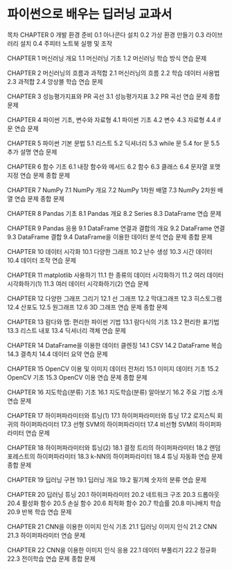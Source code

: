 # 파이썬으로 배우는 딥러닝 교과서

목차
CHAPTER 0 개발 환경 준비
0.1 아나콘다 설치
0.2 가상 환경 만들기
0.3 라이브러리 설치
0.4 주피터 노트북 실행 및 조작

CHAPTER 1 머신러닝 개요
1.1 머신러닝 기초
1.2 머신러닝 학습 방식
연습 문제

CHAPTER 2 머신러닝의 흐름과 과적합
2.1 머신러닝의 흐름
2.2 학습 데이터 사용법
2.3 과적합
2.4 앙상블 학습
연습 문제

CHAPTER 3 성능평가지표와 PR 곡선
3.1 성능평가지표
3.2 PR 곡선
연습 문제
종합 문제

CHAPTER 4 파이썬 기초, 변수와 자료형
4.1 파이썬 기초
4.2 변수
4.3 자료형
4.4 if 문
연습 문제

CHAPTER 5 파이썬 기본 문법
5.1 리스트
5.2 딕셔너리
5.3 while 문
5.4 for 문
5.5 추가 설명
연습 문제

CHAPTER 6 함수 기초
6.1 내장 함수와 메서드
6.2 함수
6.3 클래스
6.4 문자열 포맷 지정
연습 문제
종합 문제

CHAPTER 7 NumPy
7.1 NumPy 개요
7.2 NumPy 1차원 배열
7.3 NumPy 2차원 배열
연습 문제
종합 문제

CHAPTER 8 Pandas 기초
8.1 Pandas 개요
8.2 Series
8.3 DataFrame
연습 문제

CHAPTER 9 Pandas 응용
9.1 DataFrame 연결과 결합의 개요
9.2 DataFrame 연결
9.3 DataFrame 결합
9.4 DataFrame을 이용한 데이터 분석
연습 문제
종합 문제

CHAPTER 10 데이터 시각화
10.1 다양한 그래프
10.2 난수 생성
10.3 시간 데이터
10.4 데이터 조작
연습 문제

CHAPTER 11 matplotlib 사용하기
11.1 한 종류의 데이터 시각화하기
11.2 여러 데이터 시각화하기(1)
11.3 여러 데이터 시각화하기(2)
연습 문제

CHAPTER 12 다양한 그래프 그리기
12.1 선 그래프
12.2 막대그래프
12.3 히스토그램
12.4 산포도
12.5 원그래프
12.6 3D 그래프
연습 문제
종합 문제

CHAPTER 13 람다와 맵: 편리한 파이썬 기법
13.1 람다식의 기초
13.2 편리한 표기법
13.3 리스트 내포
13.4 딕셔너리 객체
연습 문제

CHAPTER 14 DataFrame을 이용한 데이터 클렌징
14.1 CSV
14.2 DataFrame 복습
14.3 결측치
14.4 데이터 요약
연습 문제

CHAPTER 15 OpenCV 이용 및 이미지 데이터 전처리
15.1 이미지 데이터 기초
15.2 OpenCV 기초
15.3 OpenCV 이용
연습 문제
종합 문제

CHAPTER 16 지도학습(분류) 기초
16.1 지도학습(분류) 알아보기
16.2 주요 기법 소개
연습 문제

CHAPTER 17 하이퍼파라미터와 튜닝(1)
17.1 하이퍼파라미터와 튜닝
17.2 로지스틱 회귀의 하이퍼파라미터
17.3 선형 SVM의 하이퍼파라미터
17.4 비선형 SVM의 하이퍼파라미터
연습 문제

CHAPTER 18 하이퍼파라미터와 튜닝(2)
18.1 결정 트리의 하이퍼파라미터
18.2 랜덤 포레스트의 하이퍼파라미터
18.3 k-NN의 하이퍼파라미터
18.4 튜닝 자동화
연습 문제
종합 문제

CHAPTER 19 딥러닝 구현
19.1 딥러닝 개요
19.2 필기체 숫자의 분류
연습 문제

CHAPTER 20 딥러닝 튜닝
20.1 하이퍼파라미터
20.2 네트워크 구조
20.3 드롭아웃
20.4 활성화 함수
20.5 손실 함수
20.6 최적화 함수
20.7 학습률
20.8 미니배치 학습
20.9 반복 학습
연습 문제

CHAPTER 21 CNN을 이용한 이미지 인식 기초
21.1 딥러닝 이미지 인식
21.2 CNN
21.3 하이퍼파라미터
연습 문제

CHAPTER 22 CNN을 이용한 이미지 인식 응용
22.1 데이터 부풀리기
22.2 정규화
22.3 전이학습
연습 문제
종합 문제
